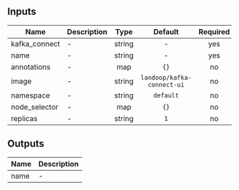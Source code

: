 ## Inputs

| Name | Description | Type | Default | Required |
|------|-------------|:----:|:-----:|:-----:|
| kafka\_connect | - | string | - | yes |
| name | - | string | - | yes |
| annotations | - | map | `{}` | no |
| image | - | string | `landoop/kafka-connect-ui` | no |
| namespace | - | string | `default` | no |
| node\_selector | - | map | `{}` | no |
| replicas | - | string | `1` | no |

## Outputs

| Name | Description |
|------|-------------|
| name | - |

